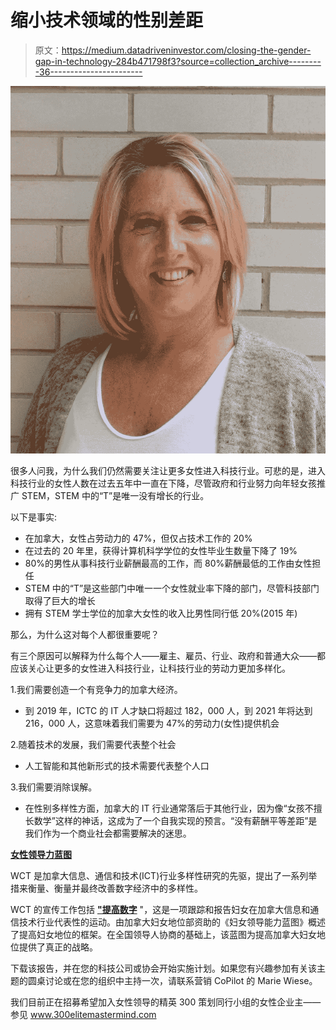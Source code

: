# 缩小技术领域的性别差距

> 原文：<https://medium.datadriveninvestor.com/closing-the-gender-gap-in-technology-284b471798f3?source=collection_archive---------36----------------------->

![](img/cd44274adebb55467736e79c5dc84c6b.png)

很多人问我，为什么我们仍然需要关注让更多女性进入科技行业。可悲的是，进入科技行业的女性人数在过去五年中一直在下降，尽管政府和行业努力向年轻女孩推广 STEM，STEM 中的“T”是唯一没有增长的行业。

以下是事实:

*   在加拿大，女性占劳动力的 47%，但仅占技术工作的 20%
*   在过去的 20 年里，获得计算机科学学位的女性毕业生数量下降了 19%
*   80%的男性从事科技行业薪酬最高的工作，而 80%薪酬最低的工作由女性担任
*   STEM 中的“T”是这些部门中唯一一个女性就业率下降的部门，尽管科技部门取得了巨大的增长
*   拥有 STEM 学士学位的加拿大女性的收入比男性同行低 20%(2015 年)

那么，为什么这对每个人都很重要呢？

有三个原因可以解释为什么每个人——雇主、雇员、行业、政府和普通大众——都应该关心让更多的女性进入科技行业，让科技行业的劳动力更加多样化。

1.我们需要创造一个有竞争力的加拿大经济。

*   到 2019 年，ICTC 的 IT 人才缺口将超过 182，000 人，到 2021 年将达到 216，000 人，这意味着我们需要为 47%的劳动力(女性)提供机会

2.随着技术的发展，我们需要代表整个社会

*   人工智能和其他新形式的技术需要代表整个人口

3.我们需要消除误解。

*   在性别多样性方面，加拿大的 IT 行业通常落后于其他行业，因为像“女孩不擅长数学”这样的神话，这成为了一个自我实现的预言。“没有薪酬平等差距”是我们作为一个商业社会都需要解决的迷思。

[**女性领导力蓝图**](http://technoplanet.com/WCTblueprint.pdf)

WCT 是加拿大信息、通信和技术(ICT)行业多样性研究的先驱，提出了一系列举措来衡量、衡量并最终改善数字经济中的多样性。

WCT 的宣传工作包括 [**"提高数字**](http://wct-fct.com/en/programs/numbers) "，这是一项跟踪和报告妇女在加拿大信息和通信技术行业代表性的运动。由加拿大妇女地位部资助的《妇女领导能力蓝图》概述了提高妇女地位的框架。在全国领导人协商的基础上，该蓝图为提高加拿大妇女地位提供了真正的战略。

下载该报告，并在您的科技公司或协会开始实施计划。如果您有兴趣参加有关该主题的圆桌讨论或在您的组织中主持一次，请联系营销 CoPilot 的 Marie Wiese。

我们目前正在招募希望加入女性领导的精英 300 策划同行小组的女性企业主——参见 www.300elitemastermind.com